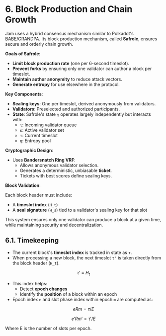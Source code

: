 # 6. Block Production and Chain Growth

Jam uses a hybrid consensus mechanism similar to Polkadot's BABE/GRANDPA. Its block production mechanism, called **Safrole**, ensures secure and orderly chain growth.

**Goals of Safrole**:

- **Limit block production rate** (one per 6-second timeslot).
- **Prevent forks** by ensuring only one validator can author a block per timeslot.
- **Maintain author anonymity** to reduce attack vectors.
- **Generate entropy** for use elsewhere in the protocol.

**Key Components**:

- **Sealing keys**: One per timeslot, derived anonymously from validators.
- **Validators**: Preselected and authorized participants.
- **State**: Safrole's state `γ` operates largely independently but interacts with:
  - `ι`: Incoming validator queue
  - `κ`: Active validator set
  - `τ`: Current timeslot
  - `η`: Entropy pool

**Cryptographic Design**:

- Uses **Bandersnatch Ring VRF**:
  - Allows anonymous validator selection.
  - Generates a deterministic, unbiasable **ticket**.
  - Tickets with best scores define sealing keys.

**Block Validation**:

Each block header must include:

- A **timeslot index** (`H_t`)
- A **seal signature** (`H_s`) tied to a validator's sealing key for that slot

This system ensures only one validator can produce a block at a given time, while maintaining security and decentralization.

## 6.1. Timekeeping

- The current block's **timeslot index** is tracked in state as `τ`.
- When processing a new block, the next timeslot `τ'` is taken directly from the block header (`H_t`).

```math
τ' ≡ H_t
```

- This index helps:
  - Detect **epoch changes**
  - Identify the **position** of a block within an epoch
- Epoch index `e` and slot phase index within epoch `m` are computed as:

```math
e R m = τ / E
```

```math
e' R m' = τ' / E
```

Where E is the number of slots per epoch.